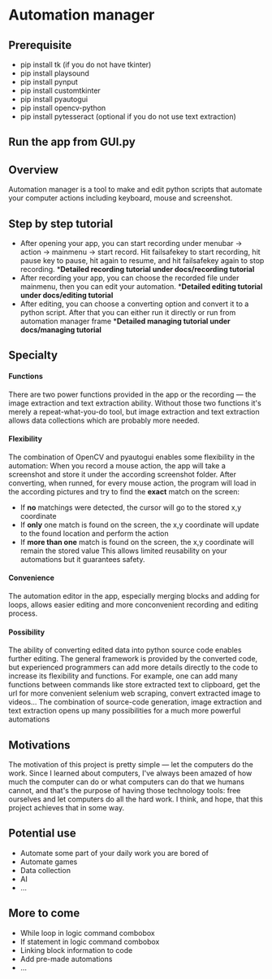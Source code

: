 # Automation manager

## Prerequisite

- pip install tk (if you do not have tkinter) 
- pip install playsound
- pip install pynput
- pip install customtkinter
- pip install pyautogui
- pip install opencv-python
- pip install pytesseract (optional if you do not use text extraction)

## Run the app from GUI.py

## Overview

Automation manager is a tool to make and edit python scripts that automate your computer actions including keyboard, mouse and screenshot. 

## Step by step tutorial

- After opening your app, you can start recording under menubar -> action -> mainmenu -> start record. Hit failsafekey to start recording, hit pause key to pause, hit again to resume, and hit failsafekey again to stop recording.
*__Detailed recording tutorial under docs/recording tutorial__
- After recording your app, you can choose the recorded file under mainmenu, then you can edit your automation.
*__Detailed editing tutorial under docs/editing tutorial__
- After editing, you can choose a converting option and convert it to a python script. After that you can either run it directly or run from automation manager frame
*__Detailed managing tutorial under docs/managing tutorial__

## Specialty
 
#### Functions
There are two power functions provided in the app or the recording — the image extraction and text extraction ability. Without those two functions it's merely a repeat-what-you-do tool, but image extraction and text extraction allows data collections which are probably more needed. 

#### Flexibility
The combination of OpenCV and pyautogui enables some flexibility in the automation: When you record a mouse action, the app will take a screenshot and store it under the according screenshot folder. After converting, when runned, for every mouse action, the program will load in the according pictures and try to find the __exact__ match on the screen:
  - If __no__ matchings were detected, the cursor will go to the stored x,y coordinate
  - If __only__ one match is found on the screen, the x,y coordinate will update to the found location and perform the action
  - If __more than one__ match is found on the screen, the x,y coordinate will remain the stored value
 This allows limited reusability on your automations but it guarantees safety.

#### Convenience 
The automation editor in the app, especially merging blocks and adding for loops, allows easier editing and more conconvenient recording and editing process. 

#### Possibility
The ability of converting edited data into python source code enables further editing. The general framework is provided by the converted code, but experienced programmers can add more details directly to the code to increase its flexibility and functions. For example, one can add many functions between commands like store extracted text to clipboard, get the url for more convenient selenium web scraping, convert extracted image to videos... The combination of source-code generation, image extraction and text extraction opens up many possibilities for a much more powerful automations

## Motivations
The motivation of this project is pretty simple — let the computers do the work.  Since I learned about computers, I've always been amazed of how much the computer can do or what computers can do that we humans cannot, and that's the purpose of having those technology tools: free ourselves and let computers do all the hard work. I think, and hope, that this project achieves that in some way.

## Potential use
- Automate some part of your daily work you are bored of
- Automate games
- Data collection
- AI
- ...

## More to come
- While loop in logic command combobox
- If statement in logic command combobox
- Linking block information to code
- Add pre-made automations
- ...


